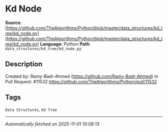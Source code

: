# Kd Node

**Source**: [https://github.com/TheAlgorithms/Python/blob/master/data_structures/kd_tree/kd_node.py](https://github.com/TheAlgorithms/Python/blob/master/data_structures/kd_tree/kd_node.py)
**Language**: Python
**Path**: `data_structures/kd_tree/kd_node.py`

## Description

Created by: Ramy-Badr-Ahmed (https://github.com/Ramy-Badr-Ahmed)
in Pull Request: #11532
https://github.com/TheAlgorithms/Python/pull/11532

## Tags

`Data Structures`, `Kd Tree`

---

*Automatically fetched on 2025-11-01 10:08:13*
